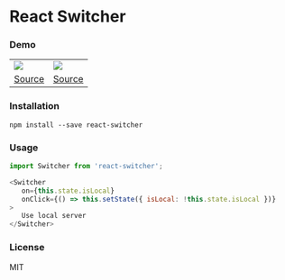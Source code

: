 React Switcher
==============

### Demo

<table class="table table-bordered table-striped">
    <tbody>
        <tr>
          <td><img src="http://g.recordit.co/E3mAr1uJv9.gif"/></td>
          <td><img src="http://g.recordit.co/TkGntNnTee.gif"/></td>
        </tr>
        <tr>
          <td><a href="https://github.com/zalmoxisus/remotedev-app/blob/master/src/app/components/SyncToggle.js">Source</a></td>
          <td><a href="https://github.com/zalmoxisus/remotedev-app/blob/master/src/app/components/Settings.js">Source</a></td>
        </tr>
    </tbody>
</table>

### Installation

```
npm install --save react-switcher
```

### Usage

```js
import Switcher from 'react-switcher';

<Switcher
   on={this.state.isLocal} 
   onClick={() => this.setState({ isLocal: !this.state.isLocal })}
>
   Use local server
</Switcher>
```

### License

MIT
